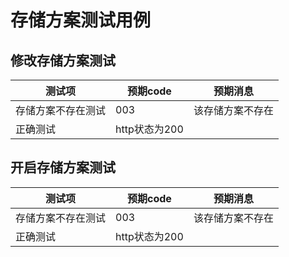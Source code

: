 # 存储方案测试用例

## 修改存储方案测试

| 测试项             | 预期code      | 预期消息         |
| ------------------ | ------------- | ---------------- |
| 存储方案不存在测试 | 003           | 该存储方案不存在 |
| 正确测试           | http状态为200 |                  |

## 开启存储方案测试

| 测试项             | 预期code      | 预期消息         |
| ------------------ | ------------- | ---------------- |
| 存储方案不存在测试 | 003           | 该存储方案不存在 |
| 正确测试           | http状态为200 |                  |

##  